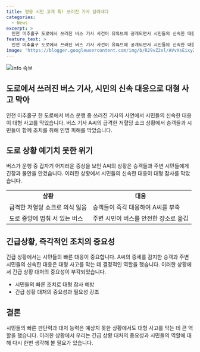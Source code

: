 ```yaml
---
title: 영웅 시민 고개 툭! 쓰러진 기사 살려내다
categories:
  - News
excerpt: >
  인천 미추홀구 도로에서 쓰러진 버스 기사 사건이 유튜브에 공개되면서 시민들의 신속한 대응이 인적사고를 막았다. 운전 중 어지러워진 기사를 도와내기 위해 승객들이 즉각 대응하고, 응급 상황을 진압한 구급대원의 빠른 조치로 사고를 예방했다. 나아가 버스가 도로를 막고 있는 상황에서 시민들이 적극적으로 협조하여 위기를 해결했다. 이에 경찰서는 시민들의 적극적인 도움을 감사하게 여기며, A씨의 빠른 회복을 전했다. 이러한 시민들의 행동으로 막대한 잠재적 피해를 방지했다고 강조하고 있다.
feature_text: >
  인천 미추홀구 도로에서 쓰러진 버스 기사 사건이 유튜브에 공개되면서 시민들의 신속한 대응이 인적사고를 막았다. 운전 중 어지러워진 기사를 도와내기 위해 승객들이 즉각 대응하고, 응급 상황을 진압한 구급대원의 빠른 조치로 사고를 예방했다. 나아가 버스가 도로를 막고 있는 상황에서 시민들이 적극적으로 협조하여 위기를 해결했다. 이에 경찰서는 시민들의 적극적인 도움을 감사하게 여기며, A씨의 빠른 회복을 전했다. 이러한 시민들의 행동으로 막대한 잠재적 피해를 방지했다고 강조하고 있다.
image: 'https://blogger.googleusercontent.com/img/b/R29vZ2xl/AVvXsEixyZcFfHzMRdzZMjFBmAUKJYCLCGyLL1o632UiGVXcaFdKo_bkvkuCioo0uUKlGfBVcT3P84aROyZIXSBEx3Aw5nCQ3pTgDom1WDC4m8eifvWiAmWEEVb4x6G_l8C0QH225ldMjyaFvpxGEBGNO37VmDTDMHGhJPq73UglMfDca1-0aw/s1600/blogspot.png'
---
```


<p><img src="https://blogger.googleusercontent.com/img/b/R29vZ2xl/AVvXsEixyZcFfHzMRdzZMjFBmAUKJYCLCGyLL1o632UiGVXcaFdKo_bkvkuCioo0uUKlGfBVcT3P84aROyZIXSBEx3Aw5nCQ3pTgDom1WDC4m8eifvWiAmWEEVb4x6G_l8C0QH225ldMjyaFvpxGEBGNO37VmDTDMHGhJPq73UglMfDca1-0aw/s1600/blogspot.png" alt="info 속보" /></p>

<h2 data-ke-size="size26">도로에서 쓰러진 버스 기사, 시민의 신속 대응으로 대형 사고 막아</h2>

<p data-ke-size="size16">인천 미추홀구 한 도로에서 버스 운행 중 쓰러진 기사의 사연에서 시민들의 신속한 대응이 대형 사고를 막았습니다. 버스 기사 A씨의 급격한 저혈당 쇼크 상황에서 승객들과 시민들이 함께 조치를 취해 인명 피해를 막았습니다.</p>

<h2 data-ke-size="size24">도로 상황 예기치 못한 위기</h2>

<p data-ke-size="size16">버스가 운행 중 갑자기 어지러운 증상을 보인 A씨의 상황은 승객들과 주변 시민들에게 긴장과 불안을 안겼습니다. 이러한 상황에서 시민들의 신속한 대응이 대형 참사를 막았습니다.</p>

<table>
    <tr>
        <td style="text-align: center; height: 17px;"><b>상황</b></td>
        <td style="text-align: center; height: 17px;"><b>대응</b></td>
    </tr>
    <tr>
        <td>급격한 저혈당 쇼크로 의식 잃음</td>
        <td>승객들이 즉각 대응하여 A씨를 부축</td>
    </tr>
    <tr>
        <td>도로 중앙에 멈춰 서 있는 버스</td>
        <td>주변 시민이 버스를 안전한 장소로 옮김</td>
    </tr>
</table>

<h2 data-ke-size="size24">긴급상황, 즉각적인 조치의 중요성</h2>

<p data-ke-size="size16">긴급 상황에서는 시민들의 빠른 대응이 중요합니다. A씨의 증세를 감지한 승객과 주변 시민들의 신속한 대응은 대형 사고를 막는 데 결정적인 역할을 했습니다. 이러한 상황에서 긴급 상황 대처의 중요성이 부각되었습니다.</p>

<ul>
    <li>시민들의 빠른 조치로 대형 참사 예방</li>
    <li>긴급 상황 대처의 중요성과 필요성 강조</li>
</ul>

<h2 data-ke-size="size24">결론</h2>

<p data-ke-size="size16">시민들의 빠른 판단력과 대처 능력은 예상치 못한 상황에서도 대형 사고를 막는 데 큰 역할을 했습니다. 이러한 상황에서 우리는 긴급 상황 대처의 중요성과 시민들의 역할에 대해 다시 한번 생각해 볼 필요가 있습니다.</p>

